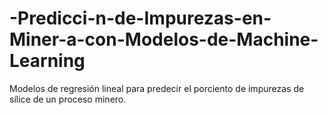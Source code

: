 # -Predicci-n-de-Impurezas-en-Miner-a-con-Modelos-de-Machine-Learning
Modelos de regresión lineal para predecir el porciento de impurezas de sílice de un proceso minero.
